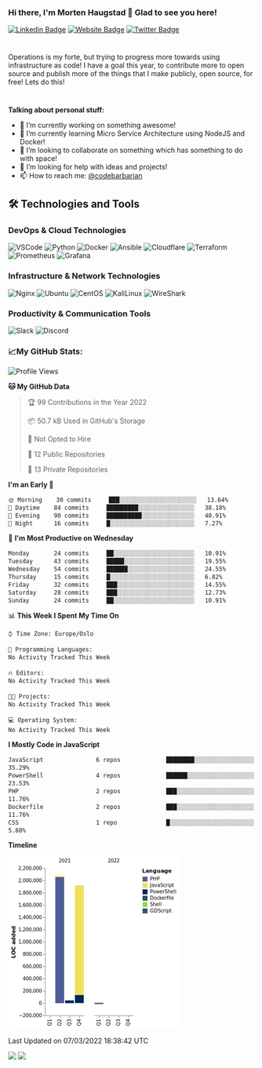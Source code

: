 ### Hi there, I'm Morten Haugstad 👋 Glad to see you here!

[![Linkedin Badge](https://img.shields.io/badge/-LinkedIn-0e76a8?style=flat-square&logo=Linkedin&logoColor=white)](https://linkedin.com/in/mortenhaugstad)
[![Website Badge](https://img.shields.io/badge/Website-3b5998?style=flat-square&logo=google-chrome&logoColor=white)](https://codebarbarian.no/)
[![Twitter Badge](https://img.shields.io/badge/-Twitter-00acee?style=flat-square&logo=Twitter&logoColor=white)](https://twitter.com/codebarbarian)
#
Operations is my forte, but trying to progress more towards using infrastructure as code! I have a goal this year, to contribute more to open source and publish more of the things that I make publicly, open source, for free! Lets do this! 
#

**Talking about personal stuff:**
- 🔭 I’m currently working on something awesome!
- 🌱 I’m currently learning Micro Service Architecture using NodeJS and Docker!
- 👯 I’m looking to collaborate on something which has something to do with space! 
- 🤔 I’m looking for help with ideas and projects! 
- 📫 How to reach me: [@codebarbarian](https://twitter.com/codebarbarian)


## 🛠️ Technologies and Tools
### DevOps & Cloud Technologies
<p>
  <img alt="VSCode" src="https://img.shields.io/badge/-VSCode-007ACC?style=flat&logo=visual-studio-code&logoColor=white" /> 
  <img alt="Python" src="https://img.shields.io/badge/-Python-3776AB?style=flat&logo=python&logoColor=white" /> 
  <img alt="Docker" src="https://img.shields.io/badge/-Docker-2496ED?style=flat&logo=docker&logoColor=white" />
  <img alt="Ansible" src="https://img.shields.io/badge/-Ansible-EE0000?style=flat&logo=ansible&logoColor=white" />
  <img alt="Cloudflare" src="https://img.shields.io/badge/-Cloudflare-F38020?style=flat&logo=cloudflare&logoColor=white" /> 
  <img alt="Terraform" src="https://img.shields.io/badge/-Terraform-7B42BC?style=flat&logo=terraform&logoColor=white" />
  <img alt="Prometheus" src="https://img.shields.io/badge/-Prometheus-E6522C?style=flat&logo=prometheus&logoColor=white" />
  <img alt="Grafana" src="https://img.shields.io/badge/-Grafana-F46800?style=flat&logo=grafana&logoColor=white" />
</p>

### Infrastructure & Network Technologies
<p>
  <img alt="Nginx" src="https://img.shields.io/badge/-Nginx-009639?style=flat&logo=nginx&logoColor=white" />
  <img alt="Ubuntu" src="https://img.shields.io/badge/-Ubuntu-E95420?style=flat&logo=ubuntu&logoColor=white" /> 
  <img alt="CentOS" src="https://img.shields.io/badge/-CentOS-262577?style=flat&logo=centos&logoColor=white" /> 
  <img alt="KaliLinux" src="https://img.shields.io/badge/-KaliLinux-557C94?style=flat&logo=kali-linux&logoColor=white" />
  <img alt="WireShark" src="https://img.shields.io/badge/-WireShark-1679A7?style=flat&logo=wireshark&logoColor=white" /> 
</p>

### Productivity & Communication Tools
<p>
  <img alt="Slack" src="https://img.shields.io/badge/-Slack-4A154B?style=flat&logo=slack&logoColor=white" /> 
  <img alt="Discord" src="https://img.shields.io/badge/-Discord-5865F2?style=flat&logo=discord&logoColor=white" />
</p>

### 📈My GitHub Stats:

<!--START_SECTION:waka-->
![Profile Views](http://img.shields.io/badge/Profile%20Views-0-blue)

**🐱 My GitHub Data** 

> 🏆 99 Contributions in the Year 2022
 > 
> 📦 50.7 kB Used in GitHub's Storage 
 > 
> 🚫 Not Opted to Hire
 > 
> 📜 12 Public Repositories 
 > 
> 🔑 13 Private Repositories  
 > 
**I'm an Early 🐤** 

```text
🌞 Morning    30 commits     ███░░░░░░░░░░░░░░░░░░░░░░   13.64% 
🌆 Daytime    84 commits     █████████░░░░░░░░░░░░░░░░   38.18% 
🌃 Evening    90 commits     ██████████░░░░░░░░░░░░░░░   40.91% 
🌙 Night      16 commits     █░░░░░░░░░░░░░░░░░░░░░░░░   7.27%

```
📅 **I'm Most Productive on Wednesday** 

```text
Monday       24 commits     ██░░░░░░░░░░░░░░░░░░░░░░░   10.91% 
Tuesday      43 commits     █████░░░░░░░░░░░░░░░░░░░░   19.55% 
Wednesday    54 commits     ██████░░░░░░░░░░░░░░░░░░░   24.55% 
Thursday     15 commits     █░░░░░░░░░░░░░░░░░░░░░░░░   6.82% 
Friday       32 commits     ███░░░░░░░░░░░░░░░░░░░░░░   14.55% 
Saturday     28 commits     ███░░░░░░░░░░░░░░░░░░░░░░   12.73% 
Sunday       24 commits     ██░░░░░░░░░░░░░░░░░░░░░░░   10.91%

```


📊 **This Week I Spent My Time On** 

```text
⌚︎ Time Zone: Europe/Oslo

💬 Programming Languages: 
No Activity Tracked This Week

🔥 Editors: 
No Activity Tracked This Week

🐱‍💻 Projects: 
No Activity Tracked This Week

💻 Operating System: 
No Activity Tracked This Week

```

**I Mostly Code in JavaScript** 

```text
JavaScript               6 repos             ████████░░░░░░░░░░░░░░░░░   35.29% 
PowerShell               4 repos             ██████░░░░░░░░░░░░░░░░░░░   23.53% 
PHP                      2 repos             ███░░░░░░░░░░░░░░░░░░░░░░   11.76% 
Dockerfile               2 repos             ███░░░░░░░░░░░░░░░░░░░░░░   11.76% 
CSS                      1 repo              █░░░░░░░░░░░░░░░░░░░░░░░░   5.88%

```


**Timeline**

![Chart not found](https://raw.githubusercontent.com/CodeBarbarian/CodeBarbarian/main/charts/bar_graph.png) 


 Last Updated on 07/03/2022 18:38:42 UTC
<!--END_SECTION:waka-->

<p>
  <img height="180em" src="https://github-readme-stats.vercel.app/api?username=codebarbarian&show_icons=true&hide_border=true&&count_private=true&include_all_commits=true" />
  <img height="180em" src="https://github-readme-stats.vercel.app/api/top-langs/?username=codebarbarian&exclude_repo=KNN-Image-Classification&show_icons=true&hide_border=true&layout=compact&langs_count=8"/>
</p>
